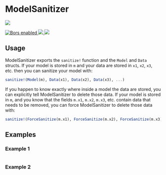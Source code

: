 # ModelSanitizer

<p>
<a
href="https://doi.org/10.5281/zenodo.1291209">
<img
src="https://zenodo.org/badge/109460252.svg"/>
</a>
</p>

<p>
<a
href="https://app.bors.tech/repositories/18923">
<img
src="https://bors.tech/images/badge_small.svg"
alt="Bors enabled">
</a>
<a
href="https://travis-ci.com/bcbi/ModelSanitizer.jl/branches">
<img
src="https://travis-ci.com/bcbi/ModelSanitizer.jl.svg?branch=master">
</a>
<a
href="https://codecov.io/gh/bcbi/ModelSanitizer.jl">
<img
src="https://codecov.io/gh/bcbi/ModelSanitizer.jl/branch/master/graph/badge.svg">
</a>
</p>

## Usage

ModelSanitizer exports the `sanitize!` function and the `Model` and `Data`
structs. If your model is stored in `m` and your data are stored in `x1`,
`x2`, `x3`, etc. then you can sanitize your model with:
```julia
sanitize!(Model(m), Data(x1), Data(x2), Data(x3), ...)
```

If you happen to know exactly where inside a model the data are stored, you
can explicitly tell ModelSanitizer to delete those data. If your model is
stored in `m`, and you know that the fields `m.x1`, `m.x2`, `m.x3`, etc. contain
data that needs to be removed, you can force ModelSanitizer to delete those
data with:
```julia
sanitize!(ForceSanitize(m.x1), ForceSanitize(m.x2), ForceSanitize(m.x3), ...)
```

## Examples

### Example 1

```julia
```

### Example 2

```julia
```
